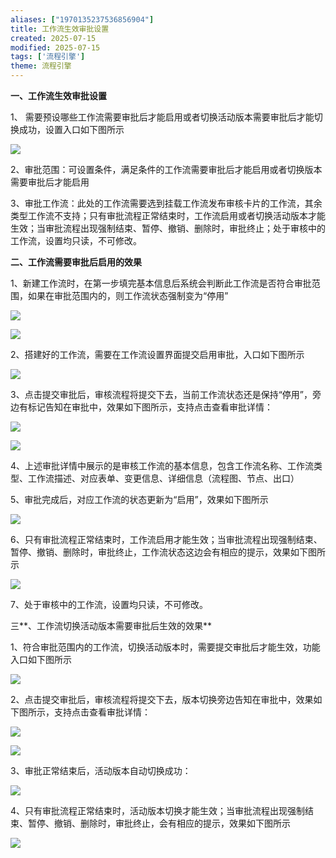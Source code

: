 ```yaml
---
aliases: ["1970135237536856904"]
title: 工作流生效审批设置
created: 2025-07-15
modified: 2025-07-15
tags: ['流程引擎']
theme: 流程引擎
---
```


**一、工作流生效审批设置**

1、 需要预设哪些工作流需要审批后才能启用或者切换活动版本需要审批后才能切换成功，设置入口如下图所示

![](https://myhelpdoc.oss-cn-heyuan.aliyuncs.com/mdimages/55af795b025e1eefe2ca62db80877324.jpg)

2、审批范围：可设置条件，满足条件的工作流需要审批后才能启用或者切换版本需要审批后才能启用

3、审批工作流：此处的工作流需要选到挂载工作流发布审核卡片的工作流，其余类型工作流不支持；只有审批流程正常结束时，工作流启用或者切换活动版本才能生效；当审批流程出现强制结束、暂停、撤销、删除时，审批终止；处于审核中的工作流，设置均只读，不可修改。

**二、工作流需要审批后启用的效果**

1、新建工作流时，在第一步填完基本信息后系统会判断此工作流是否符合审批范围，如果在审批范围内的，则工作流状态强制变为“停用”

![](https://myhelpdoc.oss-cn-heyuan.aliyuncs.com/mdimages/e22ef52a561b23e7d4928f0dce8da006.jpg)

![](https://myhelpdoc.oss-cn-heyuan.aliyuncs.com/mdimages/68f410f6891665750407e0562775c5b8.jpg)

2、搭建好的工作流，需要在工作流设置界面提交启用审批，入口如下图所示

![](https://myhelpdoc.oss-cn-heyuan.aliyuncs.com/mdimages/39ecd7ab82b6a17bb4923b57ac256840.jpg)

3、点击提交审批后，审核流程将提交下去，当前工作流状态还是保持“停用”，旁边有标记告知在审批中，效果如下图所示，支持点击查看审批详情：

![](https://myhelpdoc.oss-cn-heyuan.aliyuncs.com/mdimages/787164f9bc3ca539ce81abe3d4c90574.jpg)

![](https://myhelpdoc.oss-cn-heyuan.aliyuncs.com/mdimages/2d8e5646de4e2cd0e27c828c720a1131.jpg)

4、上述审批详情中展示的是审核工作流的基本信息，包含工作流名称、工作流类型、工作流描述、对应表单、变更信息、详细信息（流程图、节点、出口）

5、审批完成后，对应工作流的状态更新为“启用”，效果如下图所示

![](https://myhelpdoc.oss-cn-heyuan.aliyuncs.com/mdimages/1f55e481849b155adf3d0ee94a294647.jpg)

6、只有审批流程正常结束时，工作流启用才能生效；当审批流程出现强制结束、暂停、撤销、删除时，审批终止，工作流状态这边会有相应的提示，效果如下图所示

![](https://myhelpdoc.oss-cn-heyuan.aliyuncs.com/mdimages/572f72625b4c2f339f7c8c8d1c220805.jpg)

7、处于审核中的工作流，设置均只读，不可修改。

三**、工作流切换活动版本需要审批后生效的效果**

1、符合审批范围内的工作流，切换活动版本时，需要提交审批后才能生效，功能入口如下图所示

![](https://myhelpdoc.oss-cn-heyuan.aliyuncs.com/mdimages/24c3824fd1d3c4c82f6c3027812cec4d.jpg)

2、点击提交审批后，审核流程将提交下去，版本切换旁边告知在审批中，效果如下图所示，支持点击查看审批详情：

**![](https://myhelpdoc.oss-cn-heyuan.aliyuncs.com/mdimages/ee212c88aeba2faaba8b3c739394e9ed.jpg)**

**![](https://myhelpdoc.oss-cn-heyuan.aliyuncs.com/mdimages/d48b3a3948fbe1e32de1e660f923df39.jpg)**

3、审批正常结束后，活动版本自动切换成功：

**![](https://myhelpdoc.oss-cn-heyuan.aliyuncs.com/mdimages/917a3e92b29b8598e7bc3ec79e48cf11.jpg)**

4、只有审批流程正常结束时，活动版本切换才能生效；当审批流程出现强制结束、暂停、撤销、删除时，审批终止，会有相应的提示，效果如下图所示

**![](https://myhelpdoc.oss-cn-heyuan.aliyuncs.com/mdimages/144a5ed65b9b31aa105367d34d46a290.jpg)**

